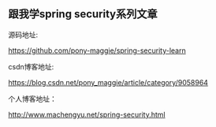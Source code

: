 ## 跟我学spring security系列文章

源码地址:

https://github.com/pony-maggie/spring-security-learn

csdn博客地址:

https://blog.csdn.net/pony_maggie/article/category/9058964

个人博客地址：

http://www.machengyu.net/spring-security.html



